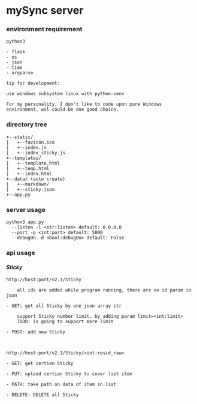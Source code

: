 # mySync server

### environment requirement

    python3

    - flask
    - os
    - json
    - time
    - argparse

    tip for development:

    use windows subsystem linux with python-venv

    For my personality, I don't like to code upon pure Windows environment, wsl could be one good choice.

### directory tree

    +--static/
    |   +--favicon.ico
    |   +--index.js
    |   +--index_sticky.js
    +--templates/
    |   +--template.html
    |   +--temp.html
    |   +--index.html
    +--data/ (auto create)
    |   +--markdown/
    |   +--sticky.json
    +--app.py

### server usage

    python3 app.py
      --listen -l <str:listen> default: 0.0.0.0
      --port -p <int:port> default: 5000
      --debugOn -d <bool:debugOn> default: False

### api usage

#### *Sticky*

    http://host:port/v2.1/Sticky

        all ids are added while program running, there are no id param in json

    - GET: get all Sticky by one json array str

        support Sticky number limit, by adding param limit=<int:limit>
        TODO: is going to support more limit

    - POST: add new Sticky

    

    http://host:port/v2.1/Sticky/<int:resid_raw>

    - GET: get certian Sticky

    - PUT: upload certian Sticky to cover list item

    - PATH: take path on data of item in list

    - DELETE: DELETE all Sticky

    


